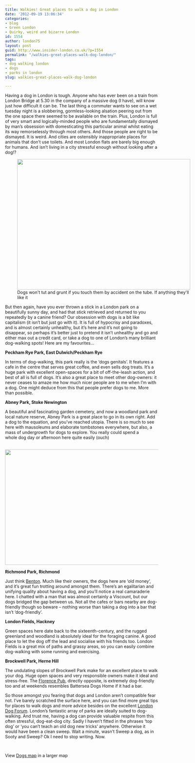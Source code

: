 ```yaml
---
title: Walkies! Great places to walk a dog in London
date: '2012-09-19 13:06:34'
categories:
- blog
- Green London
- Quirky, weird and bizarre London
id: 1554
author: london75
layout: post
guid: http://www.insider-london.co.uk/?p=1554
permalink: "/walkies-great-places-walk-dog-london/"
tags:
- dog walking london
- dogs
- parks in london
slug: walkies-great-places-walk-dog-london

---
```

Having a dog in London is tough. Anyone who has ever been on a train from London Bridge at 5.30 in the company of a massive dog (I have), will know just how difficult it can be. The last thing a commuter wants to see on a wet tuesday night is a slobbering, gormless-looking alsation peering out from the one space there seemed to be available on the train. Plus, London is full of very smart and logically-minded people who are fundamentally dismayed by man&#8217;s obsession with domesticating this particular animal whilst eating its way remorselessly through most others. And those people are right to be dismayed. It is weird. And cities are ostensibly inappropriate places for animals that don&#8217;t use toilets. And most London flats are barely big enough for humans. And isn&#8217;t living in a city stressful enough without looking after a dog!?

<div>
  <figure id="attachment_1556" style="width: 569px" class="wp-caption aligncenter"><a href="http://www.insider-london.co.uk/wp-content/uploads/2012/08/dog-on-tube.jpg"><img class=" wp-image-1556" src="http://www.insider-london.co.uk/wp-content/uploads/2012/08/dog-on-tube.jpg" alt="" width="569" height="430" /></a><figcaption class="wp-caption-text">Dogs won't tut and grunt if you touch them by accident on the tube. If anything they'll like it</figcaption></figure> 
  
  <p>
    But then again, have you ever thrown a stick in a London park on a beautifully sunny day, and had that stick retrieved and returned to you repeatedly by a canine friend? Our obsession with dogs is a bit like capitalism (it isn&#8217;t but just go with it). It is full of hypocrisy and paradoxes, and is almost certainly unhealthy, but it&#8217;s here and it&#8217;s not going to disappear, so perhaps it&#8217;s better just to pretend it isn&#8217;t unhealthy and go and either max out a credit card, or take a dog to one of London&#8217;s many brilliant dog-walking spots! Here are my favourites&#8230;
  </p>
  
  <p>
    <strong>Peckham Rye Park, East Dulwich/Peckham Rye</strong>
  </p>
  
  <p>
    In terms of dog-walking, this park really is the &#8216;dogs genitals&#8217;. It features a cafe in the centre that serves great coffee, and even sells dog treats. It&#8217;s a huge park with excellent open-spaces for a bit of off-the-leash action, and best of all is full of dogs. It&#8217;s also a great place to meet other dog-owners: it never ceases to amaze me how much nicer people are to me when I&#8217;m with a dog. One might deduce from this that people prefer dogs to me. More than possible.
  </p>
  
  <p>
    <strong>Abney Park, Stoke Newington</strong>
  </p>
  
  <p>
    A beautiful and fascinating garden cemetery, and now a woodland park and local nature reserve, Abney Park is a great place to go in its own right. Add a dog to the equation, and you&#8217;ve reached utopia. There is so much to see here with mausoleums and elaborate tombstones everywhere, but also, a mass of undergrowth for dogs to explore. You really could spend a whole dog day or afternoon here quite easily (ouch)<strong>     </strong>
  </p>
  
  <p style="text-align: center">
    <strong><strong>  </strong><strong> <a href="http://www.insider-london.co.uk/wp-content/uploads/2012/08/abney-park.jpg"><img class="aligncenter  wp-image-1557" src="http://www.insider-london.co.uk/wp-content/uploads/2012/08/abney-park.jpg" alt="" width="569" height="380" /></a></strong></strong>
  </p>
  
  <p>
    <strong>Richmond Park, Richmond</strong>
  </p>
  
  <p>
    Just think <a href="http://www.youtube.com/watch?v=Dsb5HH8m24Y">Benton</a>. Much like their owners, the dogs here are &#8216;old money&#8217;, and it&#8217;s great fun trotting around amongst them. There&#8217;s an egalitarian and unifying quality about having a dog, and you&#8217;ll notice a real camaraderie here. I chatted with a man that was almost certainly a Viscount, but our dogs bridged the gap between us. Not all the cafes or bars nearby are dog-friendly though so beware &#8211; nothing worse than taking a dog into a bar that isn&#8217;t &#8216;dog-friendly&#8217;.
  </p>
  
  <p>
    <strong>London Fields, Hackney</strong>
  </p>
  
  <p>
    Green spaces here date back to the sixteenth-century, and the rugged greenland and woodland is absolutely ideal for the foraging canine. A good place to let the dog off the lead and socialise with his friends too. London Fields is a great mix of paths and grassy areas, so you can easily combine dog-walking with some running and exercising.
  </p>
  
  <p>
    <strong>Brockwell Park, Herne Hill</strong>
  </p>
  
  <p>
    The undulating slopes of Brockwell Park make for an excellent place to walk your dog. Huge open spaces and very responsible owners make it ideal and stress-free. The <a href="http://www.capitalpubcompany.com/the-florence/">Florence Pub</a>, directly opposite, is extremely dog-friendly too and at weekends resembles Battersea Dogs Home if it had a bar.
  </p>
  
  <p>
    So those amongst you fearing that dogs and London aren&#8217;t compatible fear not. I&#8217;ve barely scratched the surface here, and you can find more great tips for places to walk dogs and more advice besides on the excellent <a href="http://www.londondogforum.co.uk/">London Dog Forum</a>. London&#8217;s fantastic array of parks are ideally suited to dog-walking. And trust me, having a dog can provide valuable respite from this often stressful, dog-eat-dog city. Sadly I haven&#8217;t fitted in the phrases &#8216;top dog&#8217; or &#8216;you can&#8217;t teach an old dog new tricks&#8217; anywhere. Otherwise it would have been a clean sweep. Wait a minute, wasn&#8217;t Sweep a dog, as in Sooty and Sweep? Ok I need to stop writing. Now.
  </p>
  
  <p>
    &nbsp;
  </p>
  
  <p>
    View <a href="http://maps.google.co.uk/maps/ms?msa=0&msid=205754205686285923528.0004baceb8c1d74db0a5a&ie=UTF8&t=m&ll=51.505751,-0.168228&spn=0.149588,0.390701&z=11&source=embed">Dogs map</a> in a larger map
  </p>
</div>